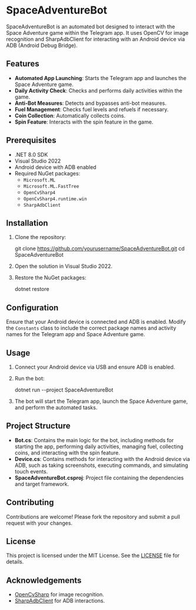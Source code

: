 # SpaceAdventureBot

SpaceAdventureBot is an automated bot designed to interact with the Space Adventure game within the Telegram app. It uses OpenCV for image recognition and SharpAdbClient for interacting with an Android device via ADB (Android Debug Bridge).

## Features

- **Automated App Launching**: Starts the Telegram app and launches the Space Adventure game.
- **Daily Activity Check**: Checks and performs daily activities within the game.
- **Anti-Bot Measures**: Detects and bypasses anti-bot measures.
- **Fuel Management**: Checks fuel levels and refuels if necessary.
- **Coin Collection**: Automatically collects coins.
- **Spin Feature**: Interacts with the spin feature in the game.

## Prerequisites

- .NET 8.0 SDK
- Visual Studio 2022
- Android device with ADB enabled
- Required NuGet packages:
  - `Microsoft.ML`
  - `Microsoft.ML.FastTree`
  - `OpenCvSharp4`
  - `OpenCvSharp4.runtime.win`
  - `SharpAdbClient`

## Installation

1. Clone the repository:

    git clone https://github.com/yourusername/SpaceAdventureBot.git
    cd SpaceAdventureBot

2. Open the solution in Visual Studio 2022.

3. Restore the NuGet packages:
    
    dotnet restore

## Configuration

Ensure that your Android device is connected and ADB is enabled. Modify the `Constants` class to include the correct package names and activity names for the Telegram app and Space Adventure game.

## Usage

1. Connect your Android device via USB and ensure ADB is enabled.

2. Run the bot:
    
    dotnet run --project SpaceAdventureBot

3. The bot will start the Telegram app, launch the Space Adventure game, and perform the automated tasks.

## Project Structure

- **Bot.cs**: Contains the main logic for the bot, including methods for starting the app, performing daily activities, managing fuel, collecting coins, and interacting with the spin feature.
- **Device.cs**: Contains methods for interacting with the Android device via ADB, such as taking screenshots, executing commands, and simulating touch events.
- **SpaceAdventureBot.csproj**: Project file containing the dependencies and target framework.

## Contributing

Contributions are welcome! Please fork the repository and submit a pull request with your changes.

## License

This project is licensed under the MIT License. See the [LICENSE](LICENSE) file for details.

## Acknowledgements

- [OpenCvSharp](https://github.com/shimat/opencvsharp) for image recognition.
- [SharpAdbClient](https://github.com/quamotion/madb) for ADB interactions.
